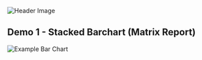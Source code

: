 ![Header Image](https://dl.dropboxusercontent.com/u/4151695/html/Analytics%20API/Analytics%20API.jpg)

## Demo 1 - Stacked Barchart (Matrix Report)
![Example Bar Chart](http://i.imgur.com/IfL5kSX.png)
